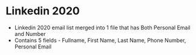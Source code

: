 # Linkedin 2020

- Linkedin 2020 email list merged into 1 file that has Both Personal Email and 
Number
- Contains 5 fields - Fullname, First Name, Last Name, Phone Number, Personal 
Email 
